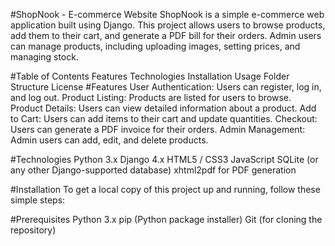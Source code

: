 #ShopNook - E-commerce Website
ShopNook is a simple e-commerce web application built using Django. This project allows users to browse products, add them to their cart, and generate a PDF bill for their orders. Admin users can manage products, including uploading images, setting prices, and managing stock.

#Table of Contents
Features
Technologies
Installation
Usage
Folder Structure
License
#Features
User Authentication: Users can register, log in, and log out.
Product Listing: Products are listed for users to browse.
Product Details: Users can view detailed information about a product.
Add to Cart: Users can add items to their cart and update quantities.
Checkout: Users can generate a PDF invoice for their orders.
Admin Management: Admin users can add, edit, and delete products.

#Technologies
Python 3.x
Django 4.x
HTML5 / CSS3
JavaScript
SQLite (or any other Django-supported database)
xhtml2pdf for PDF generation

#Installation
To get a local copy of this project up and running, follow these simple steps:

#Prerequisites
Python 3.x
pip (Python package installer)
Git (for cloning the repository)
